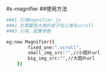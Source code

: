 #s-magnifier
##使用方法
```bash
###1.引用magnifier.js 
###2.在需要放大镜的盒子加上类名scroll 
###3.引用，配置参数

eg:new Magnifier({
		fixed_one:".scroll",
		small_img_src:"",//小图片url
		big_img_src:"",//大图片url
	})
```